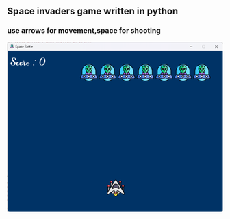 ## Space invaders game written in python
### use arrows for movement,space for shooting

![alt text](https://github.com/akuliakuli/python/blob/python/image.png?raw=true)